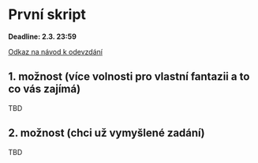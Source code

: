 # První skript

**Deadline: 2.3. 23:59**

[Odkaz na návod k odevzdání](https://docs.google.com/presentation/d/1iVXiZC8hUy9Irxxqebdaaz7-uTkuJT16/edit?usp=sharing&ouid=104337294426056946104&rtpof=true&sd=true)


## 1. možnost (více volnosti pro vlastní fantazii a to co vás zajímá)
TBD

## 2. možnost (chci už vymyšlené zadání)
TBD
